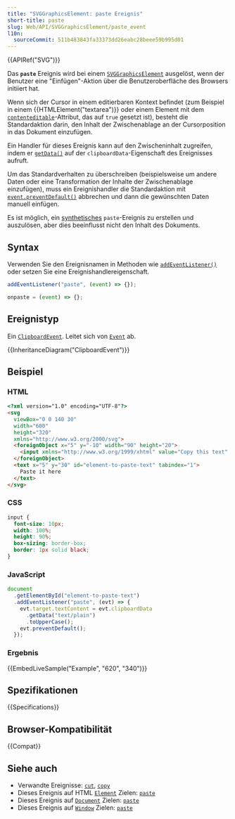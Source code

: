 ```yaml
---
title: "SVGGraphicsElement: paste Ereignis"
short-title: paste
slug: Web/API/SVGGraphicsElement/paste_event
l10n:
  sourceCommit: 511b483843fa33373dd26eabc28beee59b995d01
---
```


{{APIRef("SVG")}}

Das **`paste`** Ereignis wird bei einem [`SVGGraphicsElement`](/de/docs/Web/API/SVGGraphicsElement) ausgelöst, wenn der Benutzer eine "Einfügen"-Aktion über die Benutzeroberfläche des Browsers initiiert hat.

Wenn sich der Cursor in einem editierbaren Kontext befindet (zum Beispiel in einem {{HTMLElement("textarea")}} oder einem Element mit dem [`contenteditable`](/de/docs/Web/HTML/Global_attributes/contenteditable)-Attribut, das auf `true` gesetzt ist), besteht die Standardaktion darin, den Inhalt der Zwischenablage an der Cursorposition in das Dokument einzufügen.

Ein Handler für dieses Ereignis kann auf den Zwischeninhalt zugreifen, indem er [`getData()`](/de/docs/Web/API/DataTransfer/getData) auf der `clipboardData`-Eigenschaft des Ereignisses aufruft.

Um das Standardverhalten zu überschreiben (beispielsweise um andere Daten oder eine Transformation der Inhalte der Zwischenablage einzufügen), muss ein Ereignishandler die Standardaktion mit [`event.preventDefault()`](/de/docs/Web/API/Event/preventDefault) abbrechen und dann die gewünschten Daten manuell einfügen.

Es ist möglich, ein [synthetisches](/de/docs/Web/Events/Creating_and_triggering_events) `paste`-Ereignis zu erstellen und auszulösen, aber dies beeinflusst nicht den Inhalt des Dokuments.

## Syntax

Verwenden Sie den Ereignisnamen in Methoden wie [`addEventListener()`](/de/docs/Web/API/EventTarget/addEventListener) oder setzen Sie eine Ereignishandlereigenschaft.

```js
addEventListener("paste", (event) => {});

onpaste = (event) => {};
```

## Ereignistyp

Ein [`ClipboardEvent`](/de/docs/Web/API/ClipboardEvent). Leitet sich von [`Event`](/de/docs/Web/API/Event) ab.

{{InheritanceDiagram("ClipboardEvent")}}

## Beispiel

### HTML

```html
<?xml version="1.0" encoding="UTF-8"?>
<svg
  viewBox="0 0 140 30"
  width="600"
  height="320"
  xmlns="http://www.w3.org/2000/svg">
  <foreignObject x="5" y="-10" width="90" height="20">
    <input xmlns="http://www.w3.org/1999/xhtml" value="Copy this text" />
  </foreignObject>
  <text x="5" y="30" id="element-to-paste-text" tabindex="1">
    Paste it here
  </text>
</svg>
```

### CSS

```css
input {
  font-size: 10px;
  width: 100%;
  height: 90%;
  box-sizing: border-box;
  border: 1px solid black;
}
```

### JavaScript

```js
document
  .getElementById("element-to-paste-text")
  .addEventListener("paste", (evt) => {
    evt.target.textContent = evt.clipboardData
      .getData("text/plain")
      .toUpperCase();
    evt.preventDefault();
  });
```

### Ergebnis

{{EmbedLiveSample("Example", "620", "340")}}

## Spezifikationen

{{Specifications}}

## Browser-Kompatibilität

{{Compat}}

## Siehe auch

- Verwandte Ereignisse: [`cut`](/de/docs/Web/API/SVGGraphicsElement/cut_event), [`copy`](/de/docs/Web/API/SVGGraphicsElement/copy_event)
- Dieses Ereignis auf HTML [`Element`](/de/docs/Web/API/Element) Zielen: [`paste`](/de/docs/Web/API/Element/paste_event)
- Dieses Ereignis auf [`Document`](/de/docs/Web/API/Document) Zielen: [`paste`](/de/docs/Web/API/Document/paste_event)
- Dieses Ereignis auf [`Window`](/de/docs/Web/API/Window) Zielen: [`paste`](/de/docs/Web/API/Window/paste_event)

